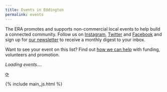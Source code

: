 ```yaml
---
title: Events in Eddington
permalink: events
---
```


The ERA promotes and supports non-commercial local events to help build a connected community.
Follow us on [Instagram](https://instagram.com/eddington_ra),
[Twitter](https://x.com/EddingtonRA)
and [Facebook](https://m.facebook.com/EddingtonRA) and
sign up for [our newsletter](/newsletter) to receive a monthly
digest to your inbox.

Want to see your event on this list? Find out [how we can help](/events/help-for-your-event)
with funding, volunteers and promotion.

<div id="events_html">
  <i>Loading events....</i>
</div>
<p class="text-center"><a href="?reload=1" title="load latest events">⟳</a></p>

{% include main_js.html %}
<style>
  #events_table {
    margin-bottom: 20lvh;
  }
  #events_table tbody {
    position: relative;
  }
  #events_table .month th {
    position: sticky;
    top: 0;
    z-index: 2;
  }
  main.all-white #events_table .month th {
    background-color: white;
  }
  #events_table .month th h2 {
    padding: 0;
    margin: 0;
  }
  #events_table .date {
    text-align: right;
    padding-right: 1.5em;
    text-wrap: nowrap;
  }
  #events_table td {
    vertical-align: top;
  }
  #events_table td:first-child() {
    width: 75px;
  }
  #events_table .event {
    margin-bottom: 1em;
  }
  #events_table .day.weekend {
    background-color: rgba(0, 0, 0, 0.05);
  }
  #events_table .date > a {
    color: black;
  }
  #events_table :target {
    background-color: #fec;
  }
</style>
<script>
window.addEventListener("load", (event) => {
  getEventsData(function(data){
    var now = new Date();
    var events = getEventsForPeriod(data, now, addMonths(now, 3))
    document.getElementById("events_html").innerHTML = makeEventsPageHtml(events, now);
    scrollToChosenEvent()
  });
})

function scrollToChosenEvent(){
  // if the page has a url fragment, try to scroll to the targeted element
  // from https://stackoverflow.com/a/74937610
  let element = document.getElementsByName(location.hash.substring(1))[0];
  if (element) {
      // Enable the element state without changing scroll position.
      let scrollY = window.scrollY;
      let hash = location.hash;
      location.hash = '';
      location.hash = hash;
      window.scrollTo({top: scrollY});

      // Smooth scroll the element into view.
      element.scrollIntoView({behavior: 'smooth', block: 'center'});
  }
}

function fmt(date, options){
  return date.toLocaleString('default', options)
}

function makeEventsPageHtml(events, start_date){
  var html = `<table id="events_table">\n  <tbody>`
  if(!events.length){
    html += "<tr><td style='padding: 5em 10em; font-style: italic;'>No events found</td></tr></tbody></table>"
    return html
  }
  var first_event_date = new Date(Math.min(...events.map((x)=>x[DATE])));
  var last_event_date = new Date(Math.max(...events.map((x)=>x[DATE])));
  var prev_date = addMonths(first_event_date, -1);
  var end_date = addMonths(last_event_date, 1)

  console.log(`making html for ${events.length} events between ${first_event_date} and ${last_event_date}`);
  for(var date = start_date; date < end_date; date = new Date(date.getFullYear(), date.getMonth(), date.getDate() + 1)){
    if(prev_date.getMonth() != date.getMonth()){
      html += `<tr class="month"><th colspan=2 ><h2>${fmt(date, { month: 'long' })}</h2></th></tr>\n`;
    }
    var weekend_class = [0, 6].includes(date.getDay()) ? "weekend" : "";
    var date_str = fmt(date, {weekday: "short"}) + " " + fmt(date, {day: "numeric"}) + date_th(date);  // like "Wed 27th"
    var date_name = fmt(date, {year: "numeric"}) + "-" + fmt(date, {month: "2-digit"}) + "-" + fmt(date, {day: "2-digit"});  // like "2024-03-23"
    var next_date = new Date(date.getFullYear(), date.getMonth(), date.getDate() + 1);
    var day_events = events.filter((x)=>x[DATE] >= date && x[DATE] < next_date)
    day_events.sort((x, y) => x[START_TIME].getTime() - y[START_TIME].getTime());

    time_range = function(x){
      if(x[START_TIME].getHours() == 0 && x[END_TIME].getHours() == 0){
        return "all day";
      }
      return short_time(x[START_TIME], x[END_TIME]) + "-" + short_time(x[END_TIME]);
    }
    info_link = (x) => x[NEEDS_SIGNUP] == "Yes" ? `sign&nbsp;up` : `details`
    price = (x) => x[PRICE] == "0" ? `free` : `&pound;${x[PRICE]}`

    let sep = `{%- include separator.md -%}`
    var events_html = day_events.map(
      (x)=>`<a href="${x[URL]}">${x[NAME]}</a>\n`
          +` ${sep} ${time_range(x)}\n`
          +` ${sep} ${x[LOCATION]}\n\n`
          +` ${sep} ${price(x)}\n<br/>\n`
          +` ${x[DESCRIPTION].trim()}`
          + (x[URL] ? `  <a href="${x[URL]}">${info_link(x)}</a>`:"")
          +`<br><br>\n\n`
      ).join("\n")

    html += `<tr class="day ${weekend_class}">
    <td class="date"><a href="#${date_name}" name="${date_name}">${date_str}</a></td>
    <td class="events">
      ${events_html}
    </td>
</tr>\n`

    prev_date = date;
  }
  html += `  </tbody>\n</table>`

  return html
}
</script>

